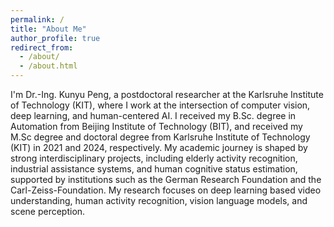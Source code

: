 ```yaml
---
permalink: /
title: "About Me"
author_profile: true
redirect_from: 
  - /about/
  - /about.html
---
```


I'm Dr.-Ing. Kunyu Peng, a postdoctoral researcher at the Karlsruhe Institute of Technology (KIT), where I work at the intersection of computer vision, deep learning, and human-centered AI. I received my B.Sc. degree in Automation from Beijing Institute of Technology (BIT), and received my M.Sc degree and doctoral degree from Karlsruhe Institute of Technology (KIT) in 2021 and 2024, respectively. 
My academic journey is shaped by strong interdisciplinary projects, including elderly activity recognition, industrial assistance systems, and human cognitive status estimation, supported by institutions such as the German Research Foundation and the Carl-Zeiss-Foundation. My research focuses on deep learning based video understanding, human activity recognition, vision language models, and scene perception.

